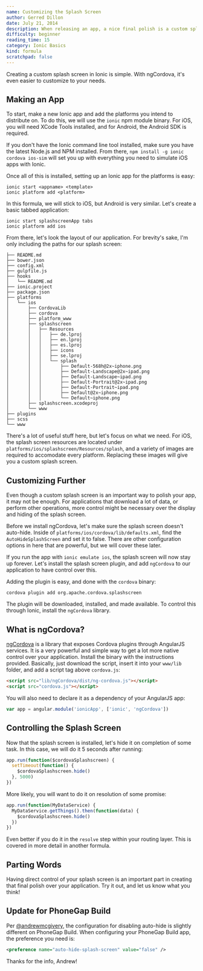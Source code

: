 ```yaml
---
name: Customizing the Splash Screen
author: Gerred Dillon
date: July 21, 2014
description: When releasing an app, a nice final polish is a custom splash screen. Learn how to customize it with Ionic and ngCordova.
difficulty: beginner
reading_time: 15
category: Ionic Basics
kind: formula
scratchpad: false
---
```


Creating a custom splash screen in Ionic is simple. With ngCordova, it's even easier to customize to your needs.

## Making an App

To start, make a new Ionic app and add the platforms you intend to distribute on. To do this, we will use the `ionic` npm module binary. For iOS, you will need XCode Tools installed, and for Android, the Android SDK is required.

If you don't have the Ionic command line tool installed, make sure you have the latest Node.js and NPM installed. From there, `npm install -g ionic cordova ios-sim` will set you up with everything you need to simulate iOS apps with Ionic.

Once all of this is installed, setting up an Ionic app for the platforms is easy:

~~~
ionic start <appname> <template>
ionic platform add <platform>
~~~

In this formula, we will stick to iOS, but Android is very similar. Let's create a basic tabbed application:

~~~
ionic start splashscreenApp tabs
ionic platform add ios
~~~

From there, let's look the layout of our application. For brevity's sake, I'm only including the paths for our splash screen:

~~~
├── README.md
├── bower.json
├── config.xml
├── gulpfile.js
├── hooks
│   └── README.md
├── ionic.project
├── package.json
├── platforms
│   └── ios
│       ├── CordovaLib
│       ├── cordova
│       ├── platform_www
│       ├── splashscreen
│       │   ├── Resources
│       │   │   ├── de.lproj
│       │   │   ├── en.lproj
│       │   │   ├── es.lproj
│       │   │   ├── icons
│       │   │   ├── se.lproj
│       │   │   └── splash
│       │   │       ├── Default-568h@2x~iphone.png
│       │   │       ├── Default-Landscape@2x~ipad.png
│       │   │       ├── Default-Landscape~ipad.png
│       │   │       ├── Default-Portrait@2x~ipad.png
│       │   │       ├── Default-Portrait~ipad.png
│       │   │       ├── Default@2x~iphone.png
│       │   │       └── Default~iphone.png
│       ├── splashscreen.xcodeproj
│       └── www
├── plugins
├── scss
└── www
~~~

There's a lot of useful stuff here, but let's focus on what we need. For iOS, the splash screen resources are located under `platforms/ios/splashscreen/Resources/splash`, and a variety of images are required to accomodate every platform. Replacing these images will give you a custom splash screen.

## Customizing Further

Even though a custom splash screen is an important way to polish your app, it may not be enough. For applications that download a lot of data, or perform other operations, more control might be necessary over the display and hiding of the splash screen.

Before we install ngCordova, let's make sure the splash screen doesn't auto-hide. Inside of `platforms/ios/cordova/lib/defaults.xml`, find the `AutoHideSplashScreen` and set it to false. There are other configuration options in here that are powerful, but we will cover these later.

If you run the app with `ionic emulate ios`, the splash screen will now stay up forever. Let's install the splash screen plugin, and add `ngCordova` to our application to have control over this.

Adding the plugin is easy, and done with the `cordova` binary:

~~~
cordova plugin add org.apache.cordova.splashscreen
~~~

The plugin will be downloaded, installed, and made available. To control this through Ionic, install the `ngCordova` library.

## What is ngCordova?

[ngCordova](http://ngcordova.com/) is a library that exposes Cordova plugins through AngularJS services. It is a very powerful and simple way to get a lot more native control over your application. Install the binary with the instructions provided. Basically, just download the script, insert it into your `www/lib` folder, and add a script tag above `cordova.js`:

~~~html
<script src="lib/ngCordova/dist/ng-cordova.js"></script>
<script src="cordova.js"></script>
~~~

You will also need to declare it as a dependency of your AngularJS app:

~~~js
var app = angular.module('ionicApp', ['ionic', 'ngCordova'])
~~~

## Controlling the Splash Screen

Now that the splash screen is installed, let's hide it on completion of some task. In this case, we will do it 5 seconds after running:

~~~js
app.run(function($cordovaSplashscreen) {
  setTimeout(function() {
    $cordovaSplashscreen.hide()
  }, 5000)
})
~~~

More likely, you will want to do it on resolution of some promise:

~~~js
app.run(function(MyDataService) {
  MyDataService.getThings().then(function(data) {
    $cordovaSplashscreen.hide()
  })
})
~~~

Even better if you do it in the `resolve` step within your routing layer. This is covered in more detail in another formula.

## Parting Words

Having direct control of your splash screen is an important part in creating that final polish over your application. Try it out, and let us know what you think!

## Update for PhoneGap Build

Per [@andrewmcgivery](https://twitter.com/andrewmcgivery), the configuration for disabling auto-hide is slightly different on PhoneGap Build. When configuring your PhoneGap Build app, the preference you need is:

~~~xml
<preference name="auto-hide-splash-screen" value="false" />
~~~

Thanks for the info, Andrew!
